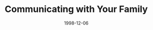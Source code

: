 ---
layout: message
category: message
series: "Home for the Holidays"
title: "Communicating with Your Family"
date: 1998-12-06
audio-description: "The holidays can be tough on family and friends. Here's a primer on relationships that we can use every day of the year. "
audio: ""
audio-title: "Communicating with Your Family"
audio-duration: "&#58;"
---